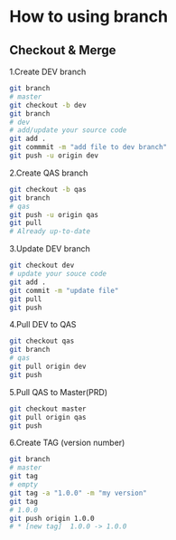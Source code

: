 # How to using branch

## Checkout & Merge

1.Create DEV branch

```bash
git branch
# master
git checkout -b dev
git branch
# dev
# add/update your source code
git add .
git commmit -m "add file to dev branch"
git push -u origin dev
```

2.Create QAS branch

```bash
git checkout -b qas
git branch
# qas
git push -u origin qas
git pull
# Already up-to-date
```

3.Update DEV branch

```bash
git checkout dev
# update your souce code
git add .
git commit -m "update file"
git pull
git push
```

4.Pull DEV to QAS

```bash
git checkout qas
git branch
# qas
git pull origin dev
git push
```

5.Pull QAS to Master(PRD)

```bash
git checkout master
git pull origin qas
git push
```

6.Create TAG (version number)

```bash
git branch
# master
git tag
# empty
git tag -a "1.0.0" -m "my version"
git tag
# 1.0.0
git push origin 1.0.0
# * [new tag]  1.0.0 -> 1.0.0
```
